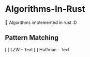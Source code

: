 # Algorithms-In-Rust
 🦀 Algorithms implemented in rust :D 

## Pattern Matching
[ ] LZW - Text
[ ] Huffman - Text
